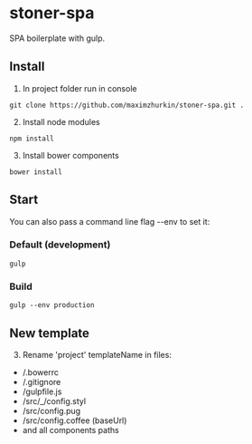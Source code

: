 # stoner-spa

SPA boilerplate with gulp.

## Install
1. In project folder run in console
```
git clone https://github.com/maximzhurkin/stoner-spa.git .
```
2. Install node modules
```
npm install
```
3. Install bower components
```
bower install
```

## Start
You can also pass a command line flag --env to set it:

### Default (development)
```
gulp
```

### Build
```
gulp --env production
```

## New template
3. Rename 'project' templateName in files:
- /.bowerrc
- /.gitignore
- /gulpfile.js
- /src/_/config.styl
- /src/config.pug
- /src/config.coffee (baseUrl)
- and all components paths
